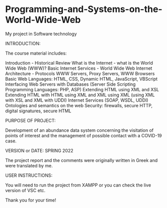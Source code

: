 # Programming-and-Systems-on-the-World-Wide-Web
My project in Software technology

INTRODUCTION:

The course material includes:

Introduction - Historical Review
What is the Internet - what is the World Wide Web (WWW)?
Basic Internet Services - World Wide Web
Internet Architecture - Protocols
WWW Servers, Proxy Servers, WWW Browsers
Basic Web Languages: HTML, CSS, Dynamic HTML, JavaScript, VBScript
Interfacing Web Servers with Databases (Server Side Scripting Programming Languages: PHP, ASP)
Extending HTML using XML and XSL
Extending HTML with HTML using XML and XML using XML (using XML with XSL and XML with UDDI) Internet Services (SOAP, WSDL, UDDI)
Ontologies and semantics on the web
Security: firewalls, secure HTTP, digital signatures, secure HTML

PURPOSE OF PROJECT:

Development of an abundance data system concerning the visitation of points of interest and the management of possible contact with a COVID-19 case.

VERSION or DATE: SPRING 2022

The project report and the comments were originally written in Greek and were translated by me.

USER INSTRUCTIONS:

You will need to run the project from XAMPP or you can check the live version of VSC etc.

Thank you for your time!
